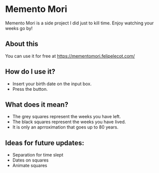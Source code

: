   
# Memento Mori
Memento Mori is a side project I did just to kill time. Enjoy watching your weeks go by!

## About this
You can use it for free at https://mementomori.felipelecot.com/

## How do I use it?
- Insert your birth date on the input box.
- Press the button.

## What does it mean?
- The grey squares represent the weeks you have left.
- The black squares represent the weeks you have lived. 
- It is only an aprroximation that goes up to 80 years.
    
## Ideas for future updates:
- Separation for time slept
- Dates on squares
- Animate squares
